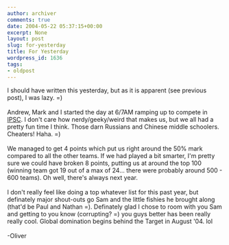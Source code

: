 ```yaml
---
author: archiver
comments: true
date: 2004-05-22 05:37:15+00:00
excerpt: None
layout: post
slug: for-yesterday
title: For Yesterday
wordpress_id: 1636
tags:
- oldpost
---
```


I should have written this yesterday, but as it is apparent (see previous post), I was lazy. =)<br /><br />Andrew, Mark and I started the day at 6/7AM ramping up to compete in <a href=http://ipsc.ksp.sk/>IPSC</a>.  I don't care how nerdy/geeky/weird that makes us, but we all had a pretty fun time I think.  Those darn Russians and Chinese middle schoolers. Cheaters! Haha. =)<br /><br />We managed to get 4 points which put us right around the 50% mark compared to all the other teams.  If we had played a bit smarter, I'm pretty sure we could have broken 8 points, putting us at around the top 100 (winning team got 19 out of a max of 24... there were probably around 500 - 600 teams).  Oh well, there's always next year.<br /><br />I don't really feel like doing a top whatever list for this past year, but definately major shout-outs go Sam and the little fishies he brought along (that'd be Paul and Nathan =).  Definately glad I chose to room with you Sam and getting to you know (corrupting? =) you guys better has been really really cool. Global domination begins behind the Target in August '04. lol<br /><br />-Oliver